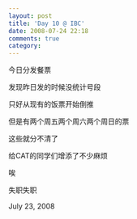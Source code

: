 ```yaml
---
layout: post
title: 'Day 10 @ IBC'
date: 2008-07-24 22:18
comments: true
category: 
---
```

    

今日分发餐票

发现昨日发的时候没统计号段

只好从现有的饭票开始倒推

但是有两个周五两个周六两个周日的票

这些就分不清了

给CAT的同学们增添了不少麻烦

唉

失职失职

July 23, 2008
